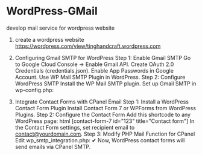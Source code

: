 # WordPress-GMail
develop mail service for wordpress website
1. create a wordpress website
https://wordpress.com/view/tinghandcraft.wordpress.com

2. Configuring Gmail SMTP for WordPress
Step 1: Enable Gmail SMTP
Go to Google Cloud Console → Enable Gmail API.
Create OAuth 2.0 Credentials (credentials.json).
Enable App Passwords in Google Account.
Use WP Mail SMTP Plugin in WordPress.
Step 2: Configure WordPress SMTP
Install the WP Mail SMTP plugin.
Set up Gmail SMTP in wp-config.php:

3. Integrate Contact Forms with CPanel Email
Step 1: Install a WordPress Contact Form Plugin
Install Contact Form 7 or WPForms from WordPress Plugins.
Step 2: Configure the Contact Form
Add this shortcode to any WordPress page:
html
[contact-form-7 id="123" title="Contact form"]
In the Contact Form settings, set recipient email to contact@yourdomain.com.
Step 3: Modify PHP Mail Function for CPanel
Edit wp_smtp_integration.php:
✔ Now, WordPress contact forms will send emails via CPanel SMTP.
